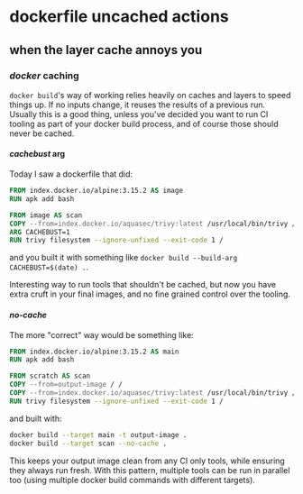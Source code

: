 # dockerfile uncached actions

## when the layer cache annoys you


### _docker_ caching

`docker build`'s way of working relies heavily on caches and layers to speed things up.
If no inputs change, it reuses the results of a previous run.
Usually this is a good thing,
unless you've decided you want to run CI tooling as part of your docker build process,
and of course those should never be cached.

#### _cachebust_ arg

Today I saw a dockerfile that did:

```Dockerfile
FROM index.docker.io/alpine:3.15.2 AS image
RUN apk add bash

FROM image AS scan
COPY --from=index.docker.io/aquasec/trivy:latest /usr/local/bin/trivy /usr/local/bin/trivy
ARG CACHEBUST=1
RUN trivy filesystem --ignore-unfixed --exit-code 1 /
```

and you built it with something like `docker build --build-arg CACHEBUST=$(date) .`.

Interesting way to run tools that shouldn't be cached,
but now you have extra cruft in your final images,
and no fine grained control over the tooling.

#### _no-cache_

The more "correct" way would be something like:

```Dockerfile
FROM index.docker.io/alpine:3.15.2 AS main
RUN apk add bash

FROM scratch AS scan
COPY --from=output-image / /
COPY --from=index.docker.io/aquasec/trivy:latest /usr/local/bin/trivy /usr/local/bin/trivy
RUN trivy filesystem --ignore-unfixed --exit-code 1 /
```

and built with:

```sh
docker build --target main -t output-image .
docker build --target scan --no-cache .
```

This keeps your output image clean from any CI only tools,
while ensuring they always run fresh.
With this pattern, multiple tools can be run in parallel too
(using multiple docker build commands with different targets).
